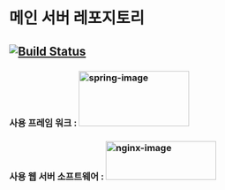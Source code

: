 # 메인 서버 레포지토리

[![Build Status](https://travis-ci.org/DSM-PEAR/user_backend.svg?branch=develop)](https://travis-ci.org/github/DSM-PEAR/user_backend)
----------------

### 사용 프레임 워크 :         <img src="https://user-images.githubusercontent.com/55119239/74508917-976b0d80-4f43-11ea-9c97-f479de176bf3.png" alt="spring-image" height="100" width="200" />

### 사용 웹 서버 소프트웨어 : <img src="https://www.nginx.com/wp-content/uploads/2018/08/NGINX-logo-rgb-large.png" alt="nginx-image" height="70" width="200" />
